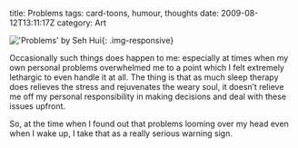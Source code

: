 title: Problems
tags: card-toons, humour, thoughts
date: 2009-08-12T13:11:17Z
category: Art

!['Problems' by Seh Hui]({static}/images/2009/08/Problems-small.jpg){: .img-responsive}

Occasionally such things does happen to me: especially at times when my own personal problems overwhelmed me to a point which I felt extremely lethargic to even handle it at all. The thing is that as much sleep therapy does relieves the stress and rejuvenates the weary soul, it doesn’t relieve me off my personal responsibility in making decisions and deal with these issues upfront.

So, at the time when I found out that problems looming over my head even when I wake up, I take that as a really serious warning sign.
